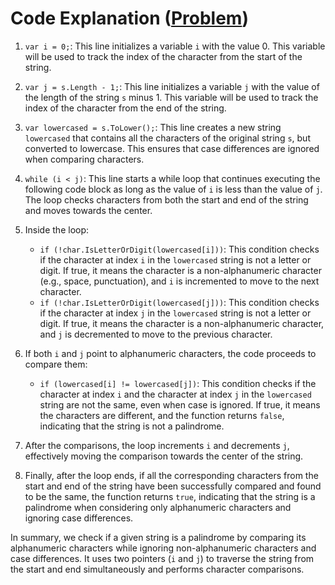 # Code Explanation ([Problem](https://leetcode.com/problems/valid-palindrome/))

1. `var i = 0;`: This line initializes a variable `i` with the value 0. This variable will be used to track the index of
   the character from the start of the string.

2. `var j = s.Length - 1;`: This line initializes a variable `j` with the value of the length of the string `s` minus 1.
   This variable will be used to track the index of the character from the end of the string.

3. `var lowercased = s.ToLower();`: This line creates a new string `lowercased` that contains all the characters of the
   original string `s`, but converted to lowercase. This ensures that case differences are ignored when comparing
   characters.

4. `while (i < j)`: This line starts a while loop that continues executing the following code block as long as the value
   of `i` is less than the value of `j`. The loop checks characters from both the start and end of the string and moves
   towards the center.

5. Inside the loop:
    - `if (!char.IsLetterOrDigit(lowercased[i]))`: This condition checks if the character at index `i` in
      the `lowercased` string is not a letter or digit. If true, it means the character is a non-alphanumeric
      character (e.g., space, punctuation), and `i` is incremented to move to the next character.
    - `if (!char.IsLetterOrDigit(lowercased[j]))`: This condition checks if the character at index `j` in
      the `lowercased` string is not a letter or digit. If true, it means the character is a non-alphanumeric character,
      and `j` is decremented to move to the previous character.

6. If both `i` and `j` point to alphanumeric characters, the code proceeds to compare them:
    - `if (lowercased[i] != lowercased[j])`: This condition checks if the character at index `i` and the character at
      index `j` in the `lowercased` string are not the same, even when case is ignored. If true, it means the characters
      are different, and the function returns `false`, indicating that the string is not a palindrome.

7. After the comparisons, the loop increments `i` and decrements `j`, effectively moving the comparison towards the
   center of the string.

8. Finally, after the loop ends, if all the corresponding characters from the start and end of the string have been
   successfully compared and found to be the same, the function returns `true`, indicating that the string is a
   palindrome when considering only alphanumeric characters and ignoring case differences.

In summary, we check if a given string is a palindrome by comparing its alphanumeric characters while ignoring
non-alphanumeric characters and case differences. It uses two pointers (`i` and `j`) to traverse the string from the
start and end simultaneously and performs character comparisons.